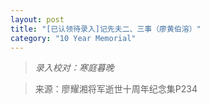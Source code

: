 ```yaml
---
layout: post
title: "[已认领待录入]记先夫二、三事（廖黄伯溶）"
category: "10 Year Memorial"
---
```

>*录入校对：寒庭暮晚*

> 来源：廖耀湘将军逝世十周年纪念集P234